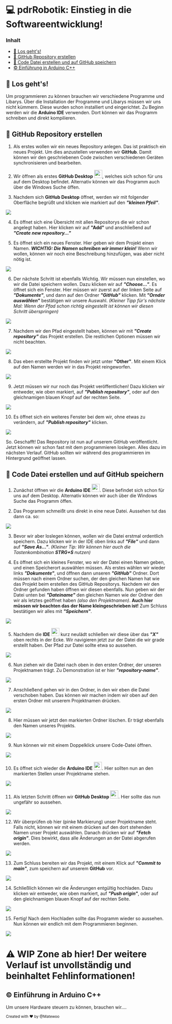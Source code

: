 # 💻 pdrRobotik: Einstieg in die Softwareentwicklung!

### Inhalt
- [🛫 Los geht's!](#-los-gehts)
- [📖 GitHub Repository erstellen](#-github-repository-erstellen)
- [💾 Code Datei erstellen und auf GitHub speichern](#-github-repository-erstellen)
- [©️ Einführung in Arduino C++](#%EF%B8%8F-einführung-in-arduino-c)

## 🛫 Los geht's!

Um programmieren zu können brauchen wir verschiedene Programme und Libarys. Über die Installation der Programme und Libarys müssen wir uns nicht kümmern. Diese wurden schon installiert und eingerichtet. Zu Beginn werden wir die **Arduino IDE** verwenden. Dort können wir das Programm schreiben und direkt kompilieren. 

## 📖 GitHub Repository erstellen

1) Als erstes wollen wir ein neues Repository anlegen. Das ist praktisch ein neues Projekt. Um dies anzustellen verwenden wir **GitHub**. Damit können wir den geschriebenen Code zwischen verschiedenen Geräten synchronisieren und bearbeiten.

2) Wir öffnen als erstes **GitHub Desktop** <img src="https://miro.medium.com/max/600/1*p6exlg2Jrl3pimjPy7R-sA.png" width="25"/>, welches sich schon für uns auf dem Desktop befindet. Alternativ können wir das Programm auch über die Windows Suche öffen.

3) Nachdem sich **GitHub Desktop** öffnet, werden wir mit folgender Oberfläche begrüßt und klicken wie markiert auf den **_"kleinen Pfeil"_**.
<img src="https://i.imgur.com/o1PRydl.png" width=""/>

4) Es öffnet sich eine Übersicht mit allen Repositorys die wir schon angelegt haben. Hier klicken wir auf **"Add"** und anschließend auf **_"Create new repository..."_**

5) Es öffnet sich ein neues Fenster. Hier geben wir dem Projekt einen Namen. **_WICHTIG: Die Namen schreiben wir immer klein!_** Wenn wir wollen, können wir noch eine Beschreibung hinzufügen, was aber nicht nötig ist.
<img src="https://i.imgur.com/337z80g.png" width=""/>

6) Der nächste Schritt ist ebenfalls Wichtig. Wir müssen nun einstellen, wo wir die Datei speichern wollen. Dazu klicken wir auf **_"Choose..."_**. Es öffnet sich ein Fenster. Hier müssen wir zuerst auf der linken Seite auf **_"Dokumente"_**, und dann auf den Ordner **_"GitHub"_** klicken. Mit **_"Ornder auswählen"_** bestätigen wir unsere Auswahl.
_(Kleiner Tipp für's nächste Mal: Wenn der Pfad schon richtig eingestellt ist können wir diesen Schritt überspringen)_
<img src="https://i.imgur.com/LeeABPu.png" width=""/>

7) Nachdem wir den Pfad eingestellt haben, können wir mit **_"Create repository"_** das Projekt erstellen. Die restlichen Optionen müssen wir nicht beachten.
<img src="https://i.imgur.com/WH9efnf.png" width=""/>

8) Das eben erstellte Projekt finden wir jetzt unter **"Other"**. Mit einem Klick auf den Namen werden wir in das Projekt reingeworfen.
<img src="https://i.imgur.com/6MEily0.png" width=""/>

9) Jetzt müssen wir nur noch das Projekt veröffentlichen! Dazu klicken wir entweder, wie oben markiert, auf **_"Publish repository"_**, oder auf den gleichnamigen blauen Knopf auf der rechten Seite.
<img src="https://i.imgur.com/XomxG0s.png" width=""/>

10) Es öffnet sich ein weiteres Fenster bei dem wir, ohne etwas zu verändern, auf **_"Publish repository"_** klicken.
<img src="https://i.imgur.com/d6M84Ei.png" width=""/>

So. Geschafft! Das Repository ist nun auf unserem GitHub veröffentlicht. Jetzt können wir schon fast mit dem programmieren loslegen. Alles dazu im nächsten Verlauf. GitHub sollten wir während des programmieren im Hintergrund geöffnet lassen.



## 💾 Code Datei erstellen und auf GitHub speichern

1) Zunächst öffnen wir die **Arduino IDE** <img src="https://i.imgur.com/fuFUsjx.png" width="25"/>. Diese befindet sich schon für uns auf dem Desktop. Alternativ können wir auch über die Windows Suche das Programm öffen.

2) Das Programm schmeißt uns direkt in eine neue Datei. Aussehen tut das dann ca. so:
<img src="https://i.imgur.com/U5cVgm8.png" width=""/>

3) Bevor wir aber loslegen können, wollen wir die Datei erstmal ordentlich speichern. Dazu klicken wir in der IDE oben links auf **_"File"_** und dann auf **_"Save As..."_**. _(Kleiner Tip: Wir können hier auch die Tastenkombination **STRG+S** nutzen)_

4) Es öffnet sich ein kleines Fenster, wo wir der Datei einen Namen geben, und einen Speicherort auswählen müssen. Als erstes wählen wir wieder links **_"Dokumente"_**, und öffnen dann unseren **_"GitHub"_** Ordner. Dort müssen nach einem Ordner suchen, der den gleichen Namen hat wie das Projekt beim erstellen des GitHub Repositorys. Nachdem wir den Ordner gefunden haben öffnen wir diesen ebenfalls. Nun geben wir der Datei unten bei **_"Dateiname"_** den gleichen Namen wie der Ordner den wir als letztes geöffnet haben _(also den Projektnamen)_. **Auch hier müssen wir beachten das der Name kleingeschrieben ist!** Zum Schluss bestätigen wir alles mit **_"Speichern"_**.
<img src="https://i.imgur.com/pnNBM4I.png" width=""/>

5) Nachdem die **IDE** <img src="https://i.imgur.com/fuFUsjx.png" width="25"/> kurz neulädt schließen wir diese über das **_"X"_** oben rechts in der Ecke. Wir navigieren jetzt zur der Datei die wir grade erstellt haben. Der Pfad zur Datei sollte etwa so aussehen.
<img src="https://i.imgur.com/fRJwgKX.png" width=""/>

6) Nun ziehen wir die Datei nach oben in den ersten Ordner, der unseren Projektnamen trägt. Zu Demonstration ist er hier **_"repository-name"_**.
<img src="https://i.imgur.com/2i2DOi8.png" width=""/>

7) Anschließend gehen wir in den Ordner, in den wir eben die Datei verschoben haben. Das können wir machen indem wir oben auf den ersten Ordner mit unserem Projektnamen drücken.
<img src="https://i.imgur.com/7ZRCwAP.png" width=""/>

8) Hier müssen wir jetzt den markierten Ordner löschen. Er trägt ebenfalls den Namen unseres Projekts.
<img src="https://i.imgur.com/n3InPwp.png" width=""/>

9) Nun können wir mit einem Doppelklick unsere Code-Datei öffnen.
<img src="https://i.imgur.com/aPAtrOt.png" width=""/>

10) Es öffnet sich wieder die **Arduino IDE** <img src="https://i.imgur.com/fuFUsjx.png" width="25"/>. Hier sollten nun an den markierten Stellen unser Projektname stehen.
<img src="https://i.imgur.com/p4qcjh9.png" width=""/>

11) Als letzten Schritt öffnen wir **GitHub Desktop** <img src="https://miro.medium.com/max/600/1*p6exlg2Jrl3pimjPy7R-sA.png" width="25"/>. Hier sollte das nun ungefähr so aussehen.
<img src="https://i.imgur.com/F55wVr5.png" width=""/>

12) Wir überprüfen ob hier (pinke Markierung) unser Projektname steht. Falls nicht, können wir mit einem drücken auf den dort stehenden Namen unser Projekt auswählen. Danach drücken wir auf **_"Fetch origin"_**. Dies bewirkt, dass alle Änderungen an der Datei abgerufen werden.
<img src="https://i.imgur.com/F55wVr5.png" width=""/>

13) Zum Schluss bereiten wir das Projekt, mit einem Klick auf **_"Commit to main"_**, zum speichern auf unserem **GitHub** vor.
<img src="https://i.imgur.com/qQZHRH2.png" width=""/>

14) Schließlich können wir die Änderungen entgültig hochladen. Dazu klicken wir entweder, wie oben markiert, auf **_"Push origin"_**, oder auf den gleichnamigen blauen Knopf auf der rechten Seite.
<img src="https://i.imgur.com/swGdnJZ.png" width=""/>

15) Fertig! Nach dem Hochladen sollte das Programm wieder so aussehen. Nun können wir endlich mit dem Programmieren beginnen.
<img src="https://i.imgur.com/ymSfzoF.png" width=""/>

# ⚠️ WIP Zone ab hier! Der weitere Verlauf ist unvollständig und beinhaltet Fehlinformationen!


## ©️ Einführung in Arduino C++




Um unsere Hardware steuern zu können, brauchen wir....

<sup> Created with ❤️ by @Matewoo </sup>

